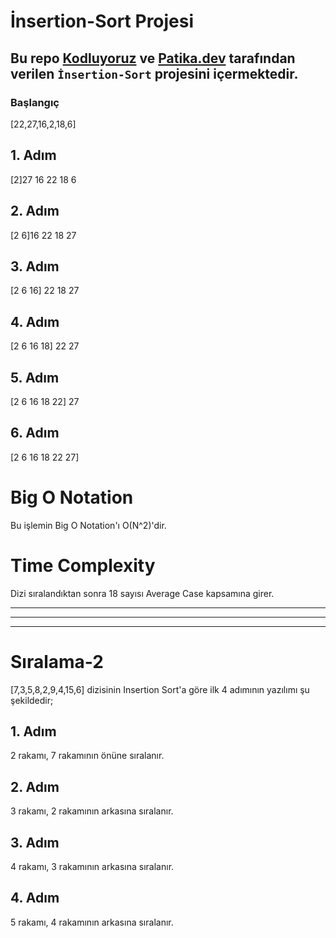 # İnsertion-Sort Projesi

## Bu repo [Kodluyoruz](https://kodluyoruz.org) ve [Patika.dev](https://patika.dev) tarafından verilen `İnsertion-Sort` projesini içermektedir.

### Başlangıç

[22,27,16,2,18,6]

## 1. Adım

[2]27 16 22 18 6

## 2. Adım

[2 6]16 22 18 27

## 3. Adım

[2 6 16] 22 18 27

## 4. Adım

[2 6 16 18] 22 27

## 5. Adım

[2 6 16 18 22] 27

## 6. Adım

[2 6 16 18 22 27]

# Big O Notation

Bu işlemin Big O Notation'ı  O(N^2)'dir.

# Time Complexity

Dizi sıralandıktan sonra 18 sayısı Average Case kapsamına girer.

---
---
---

# Sıralama-2

[7,3,5,8,2,9,4,15,6] dizisinin Insertion Sort'a göre ilk 4 adımının yazılımı şu şekildedir;

## 1. Adım

2 rakamı, 7 rakamının önüne sıralanır.

## 2. Adım

3 rakamı, 2 rakamının arkasına sıralanır.

## 3. Adım

4 rakamı, 3 rakamının arkasına sıralanır.

## 4. Adım

5 rakamı, 4 rakamının arkasına sıralanır.

